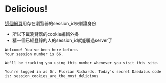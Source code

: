 # Delicious!
[這個網頁](http://web2014.picoctf.com/delicious-5850932/login.php)用存在瀏覽器的session_id來驗證身份
 * 所以下載瀏覽器的cookie編輯外掛
 * 猜一個已經登錄的人的session_id就能騙過server了
 
```
Welcome! You've been here before.
Your session number is 66.

We'll be tracking you using this number whenever you visit this site.

You're logged in as Dr. Florian Richards. Today's secret Daedalus code is: session_cookies_are_the_most_delicious
```
